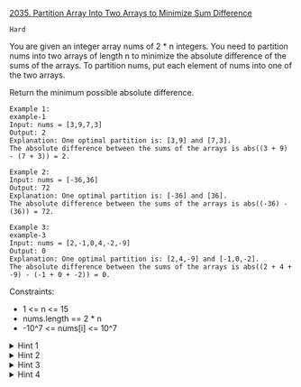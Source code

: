 [2035. Partition Array Into Two Arrays to Minimize Sum Difference](https://leetcode.com/problems/partition-array-into-two-arrays-to-minimize-sum-difference/)

`Hard`

You are given an integer array nums of 2 * n integers. You need to partition nums into two arrays of length n to minimize the absolute difference of the sums of the arrays. To partition nums, put each element of nums into one of the two arrays.

Return the minimum possible absolute difference.

```
Example 1:
example-1
Input: nums = [3,9,7,3]
Output: 2
Explanation: One optimal partition is: [3,9] and [7,3].
The absolute difference between the sums of the arrays is abs((3 + 9) - (7 + 3)) = 2.

Example 2:
Input: nums = [-36,36]
Output: 72
Explanation: One optimal partition is: [-36] and [36].
The absolute difference between the sums of the arrays is abs((-36) - (36)) = 72.

Example 3:
example-3
Input: nums = [2,-1,0,4,-2,-9]
Output: 0
Explanation: One optimal partition is: [2,4,-9] and [-1,0,-2].
The absolute difference between the sums of the arrays is abs((2 + 4 + -9) - (-1 + 0 + -2)) = 0.
``` 

Constraints:

- 1 <= n <= 15
- nums.length == 2 * n
- -10^7 <= nums[i] <= 10^7

<details>
<summary>Hint 1</summary>

The target sum for the two partitions is sum(nums) / 2.

</details>
<details>
<summary>Hint 2</summary>

Could you reduce the time complexity if you arbitrarily divide nums into two halves (two arrays)? Meet-in-the-Middle?

</details>
<details>
<summary>Hint 3</summary>

For both halves, pre-calculate a 2D array where the kth index will store all possible sum values if only k elements from this half are added.

</details>
<details>
<summary>Hint 4</summary>

For each sum of k elements in the first half, find the best sum of n-k elements in the second half such that the two sums add up to a value closest to the target sum from hint 1. These two subsets will form one array of the partition.

</details>